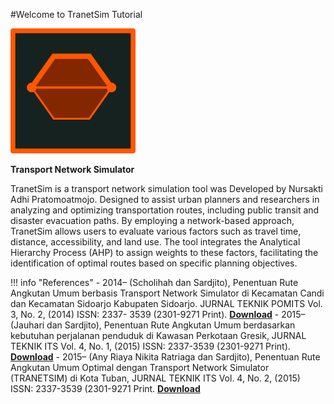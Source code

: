 #Welcome to TranetSim Tutorial

![logo_tranetsim](tutorial/tranetsim.png)

**Transport Network Simulator**

TranetSim is a transport network simulation tool was Developed by Nursakti Adhi Pratomoatmojo. Designed to assist urban planners and researchers in analyzing and optimizing transportation routes, including public transit and disaster evacuation paths. By employing a network-based approach, TranetSim allows users to evaluate various factors such as travel time, distance, accessibility, and land use. The tool integrates the Analytical Hierarchy Process (AHP) to assign weights to these factors, facilitating the identification of optimal routes based on specific planning objectives.

!!! info "References"
    - 2014– (Scholihah dan Sardjito), Penentuan Rute Angkutan Umum berbasis
    Transport Network Simulator di Kecamatan Candi dan Kecamatan Sidoarjo
    Kabupaten Sidoarjo. JURNAL TEKNIK POMITS Vol. 3, No. 2, (2014) ISSN: 2337-
    3539 (2301-9271 Print).
    **[Download](https://media.neliti.com/media/publications/194615-ID-penentuan-rute-angkutan-umum-berbasis-tr.pdf)**
    - 2015– (Jauhari dan Sardjito), Penentuan Rute Angkutan Umum berdasarkan
    kebutuhan perjalanan penduduk di Kawasan Perkotaan Gresik, JURNAL TEKNIK
    ITS Vol. 4, No. 1, (2015) ISSN: 2337-3539 (2301-9271 Print). 
    **[Download](https://media.neliti.com/media/publications/212267-penentuan-rute-angkutan-umum-berdasarkan.pdf)**
    - 2015– (Any Riaya Nikita Ratriaga dan Sardjito), Penentuan Rute Angkutan
    Umum Optimal dengan Transport Network Simulator (TRANETSIM) di Kota
    Tuban, JURNAL TEKNIK ITS Vol. 4, No. 2, (2015) ISSN: 2337-3539 (2301-9271
    Print.
    **[Download](https://download.garuda.kemdikbud.go.id/article.php?article=1442388&val=4186&title=Penentuan%20Rute%20Angkutan%20Umum%20Optimal%20Dengan%20Transport%20Network%20Simulator%20TRANETSIM%20di%20Kota%20Tuban)**